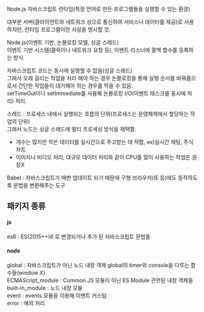 Node.js 자바스크립트 런타임(특정 언어로 만든 프로그램들을 실행할 수 있는 환경)<br>

대부분 서버(클라이언트와 네트워크 상으로 통신하여 서비스나 데이터를 제공)로 사용하지만, 런타임 프로그램이란 사실을 명시할 것.<br>

Node.js(이벤트 기반, 논블로킹 모델, 싱글 스레드)<br>
이벤트 기반 시스템(클릭이나 네트워크 요청 등), 이벤트 리스너에 콜백 함수를 등록하는 방식.<br>

자바스크립트 코드는 동시에 실행할 수 없음(싱글 스레드)<br>
그래서 오래 걸리는 작업을 처리 해야 하는 경우 논블로킹을 통해 실행 순서를 바꿔줌으로서 간단한 작업들이 대기해야 하는 경우를 막을 수 있음.<br>
setTimeOut이나 setImmediate를 사용해 논블로킹 I/O(이벤트 태스크를 동시에 처리) 처리.<br>

스레드 : 프로세스 내에서 실행되는 흐름의 단위(프로세스는 운영체제에서 할당하는 작업의 단위)<br>
그래서 노드는 싱글 스레드에 멀티 프로세싱 방식을 채택함.<br>
- 개수는 많지만 작은 데이터를 실시간으로 주고받는 데 적합, ex)실시간 채팅, 주식 차트
- 이미지나 비디오 처리, 대규모 데이터 처리와 같이 CPU를 많이 사용하는 작업은 권장X

Babel : 자바스크립트가 매번 업데이트 되기 때문에 구형 브라우저(IE 등)에도 동작하도록 문법을 변환해주는 도구<br>

## 패키지 종류

#### js
es6 : ES(2015++)6 로 변경되거나 추가 된 자바스크립트 문법들<br>
#### node 
global : 자바스크립트가 아닌 노드 내장 객체 global의 timer와 console을 다루는 함수들(window X)<br>
ECMAScript_module : Common JS 모듈이 아닌 ES Module 관련된 내장 객체들<br>
built-in_module : 노드 내장 모듈<br>
event : events 모듈을 이용해 이벤트 커스텀<br>
error : 예외 처리<br>